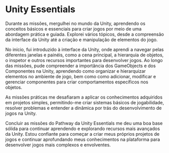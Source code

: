 # Unity Essentials 


Durante as missões, mergulhei no mundo da Unity, aprendendo os conceitos básicos e essenciais para criar jogos por meio de uma abordagem prática e guiada. Explorei vários tópicos, desde a compreensão da interface da Unity até a criação e manipulação de elementos do jogo. 

No início, fui introduzido à interface da Unity, onde aprendi a navegar pelas diferentes janelas e painéis, como a cena principal, a hierarquia de objetos, o inspetor e outros recursos importantes para desenvolver jogos. Ao longo das missões, pude compreender a importância dos GameObjects e dos Componentes na Unity, aprendendo como organizar e hierarquizar elementos no ambiente de jogo, bem como como adicionar, modificar e gerenciar componentes para criar comportamentos específicos nos objetos.

As missões práticas me desafiaram a aplicar os conhecimentos adquiridos em projetos simples, permitindo-me criar sistemas básicos de jogabilidade, resolver problemas e entender a dinâmica por trás do desenvolvimento de jogos na Unity.

Concluir as missões do Pathway da Unity Essentials me deu uma boa base sólida para continuar aprendendo e explorando recursos mais avançados da Unity. Estou confiante para começar a criar meus próprios projetos de jogos e continuar aprofundando meus conhecimentos na plataforma para desenvolver jogos mais complexos e envolventes.
